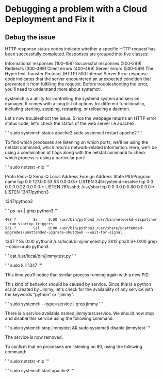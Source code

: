 # Debugging a problem with a Cloud Deployment and Fix it

## Debug the issue

HTTP response status codes indicate whether a specific HTTP request has been successfully completed. Responses are grouped into five classes:

Informational responses (100–199)
Successful responses (200–299)
Redirects (300–399)
Client errors (400–499)
Server errors (500–599)
The HyperText Transfer Protocol (HTTP) 500 Internal Server Error response code indicates that the server encountered an unexpected condition that prevented it from fulfilling the request. Before troubleshooting the error, you'll need to understand more about systemctl.

systemctl is a utility for controlling the systemd system and service manager. It comes with a long list of options for different functionality, including starting, stopping, restarting, or reloading a daemon.

Let's now troubleshoot the issue. Since the webpage returns an HTTP error status code, let's check the status of the web server i.e apache2.

'''
sudo systemctl status apache2
sudo systemctl restart apache2
'''

To find which processes are listening on which ports, we'll be using the netstat command, which returns network-related information. Here, we'll be using a combination of flags along with the netstat command to check which process is using a particular port:

'''
sudo netstat -nlp
'''


Proto Recv-Q Send-Q Local Address           Foreign Address         State       PID/Program name
tcp        0      0 127.0.0.53:53           0.0.0.0:*               LISTEN      345/systemd-resolve
tcp        0      0 0.0.0.0:22              0.0.0.0:*               LISTEN      781/sshd: /usr/sbin
tcp        0      0 0.0.0.0:80              0.0.0.0:*               LISTEN      1347/python3


1347/python3


'''
ps -ax | grep python3
'''

    498 ?        Ss     0:00 /usr/bin/python3 /usr/bin/networkd-dispatcher --run-startup-triggers
    531 ?        Ssl    0:00 /usr/bin/python3 /usr/share/unattended-upgrades/unattended-upgrade-shutdown --wait-for-signal
   1347 ?        Ss     0:00 python3 /usr/local/bin/jimmytest.py
   3012 pts/0    S+     0:00 grep --color=auto python3

'''
cat /usr/local/bin/jimmytest.py
'''

'''
sudo kill 1347
'''

This time you'll notice that similar process running again with a new PID.

This kind of behavior should be caused by service. Since this is a python script created by Jimmy, let's check for the availability of any service with the keywords "python" or "jimmy".

'''
sudo systemctl --type=service | grep jimmy
'''

There is a service available named jimmytest.service. We should now stop and disable this service using the following command:

'''
sudo systemctl stop jimmytest && sudo systemctl disable jimmytest
'''

The service is now removed.

To confirm that no processes are listening on 80, using the following command:

'''
sudo netstat -nlp
'''

'''
sudo systemctl start apache2
'''